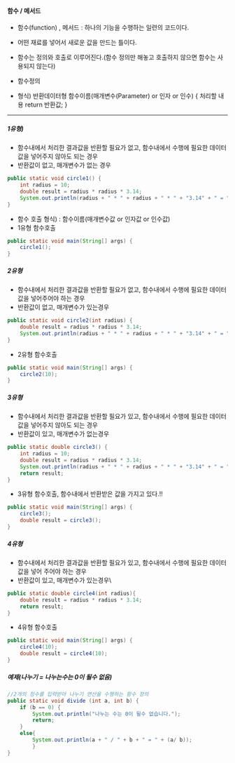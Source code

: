 #### 함수 / 메서드
- 함수(function) , 메서드 : 하나의 기능을 수행하는 일련의 코드이다.
- 어떤 재료를 넣어서 새로운 값을 만드는 틀이다.
- 함수는 정의와 호출로 이루어진다.(함수 정의만 해놓고 호출하지 않으면 함수는 사용되지 않는다)

- 함수정의
- 형식) 반환데이터형 함수이름(매개변수(Parameter) or 인자 or 인수) {
    처리할 내용
    return 반환값;
    }
---
##### 1유형) 
- 함수내에서 처리한 결과값을 반환할 필요가 없고, 함수내에서 수행에 필요한 데이터 값을 넣어주지 않아도 되는 경우
- 반환값이 없고, 매개변수가 없는 경우
```Java title:Java
public static void circle1() {
	int radius = 10;
	double result = radius * radius * 3.14;
	System.out.println(radius + " * " + radius + " * " + "3.14" + " = " + result);
}
```

- 함수 호출 형식) : 함수이름(매개변수값 or 인자값 or 인수값)
- 1유형 함수호출
```Java title:Java
public static void main(String[] args) {
	circle1();
}
```


##### 2유형
- 함수내에서 처리한 결과값을 반환할 필요가 없고, 함수내에서 수행에 필요한 데이터값을 넣어주어야 하는 경우
- 반환값이 없고, 매개변수가 있는경우

```Java title:Java
public static void circle2(int radius) {
	double result = radius * radius * 3.14;
	System.out.println(radius + " * " + radius + " * " + "3.14" + " = " + result);
}
```

- 2유형 함수호출
```Java title:Java
public static void main(String[] args) {
	circle2(10);
}
```

##### 3유형
- 함수내에서 처리한 결과값을 반환할 필요가 있고, 함수내에서 수행에 필요한 데이터값을 넣어주지 않아도 되는 경우
- 반환값이 있고, 매개변수가 없는경우

```Java title:Java
public static double circle3() {
	int radius = 10;
	double result = radius * radius * 3.14;
	System.out.println(radius + " * " + radius + " * " + "3.14" + " = " + result);
	return result;
}
```

- 3유형 함수호출, 함수내에서 반환받은 값을 가지고 있다.!!
```Java title:Java
public static void main(String[] args) {
	circle3();
	double result = circle3();
}
```

##### 4유형
- 함수내에서 처리한 결과값을 반환할 필요가 있고, 함수내에서 수행에 필요한 데이터값을 넣어 주어야 하는 경우
- 반환값이 있고, 매개변수가 있는경우\
```Java title:Java
public static double circle4(int radius){
	double result = radius * radius * 3.14;
	return result;
}
```

- 4유형 함수호출
```Java title:Java
public static void main(String[] args) {
	circle4(10);
	double result = circle4(10);
}
```

##### 예제(나누기 = 나누는수는 0이 될수 없음)
```Java title:Java
//2개의 정수를 입력받아 나누기 연산을 수행하는 함수 정의
public static void divide (int a, int b) {
	if (b == 0) {
		System.out.println("나누는 수는 0이 될수 없습니다.");
		return;
	}
	else{
		System.out.println(a + " / " + b + " = " + (a/ b));
		}
}
```